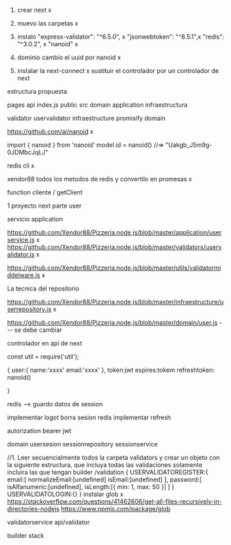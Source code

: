 1. crear next     x   
2. muevo las carpetas   x
3. instalo 
    "express-validator": "^6.5.0",  x 
    "jsonwebtoken": "^8.5.1",x
    "redis": "^3.0.2",   x
    "nanoid"    x

4. dominio cambio el uuid por nanoid   x

5. instalar la next-connect        x
    sustituir el controlador por un controlador de next


estructura  propuesta

pages
    api
    index.js
public
src
    domain
    application
    infraestructura


validator     uservalidator
infraestructure  promisify
domain


https://github.com/ai/nanoid   x

import { nanoid } from 'nanoid'
model.id = nanoid() //=> "Uakgb_J5m9g-0JDMbcJqLJ"




 redis cli       x


xendor88
todos los metodos de redis y convertilo en promesas   x


function  cliente / getClient


1 proyecto next
parte user

servicio application

https://github.com/Xendor88/Pizzeria.node.js/blob/master/application/userservice.js     x
https://github.com/Xendor88/Pizzeria.node.js/blob/master/validators/uservalidator.js x

 https://github.com/Xendor88/Pizzeria.node.js/blob/master/utils/validatormiddelware.js   x

La tecnica del repositorio

https://github.com/Xendor88/Pizzeria.node.js/blob/master/infraestructure/userrepository.js   x


https://github.com/Xendor88/Pizzeria.node.js/blob/master/domain/user.js    --- se debe cambiar 

controlador en api de next


const util = require('util');   




{
	user:{
		name:'xxxx'
		email:'xxxx'
	},
	token:jwt
	espires:tokem
	refreshtoken: nanoid()
	
}

redis --> guardo datos de session

implementar logot
	borra sesion redis
implementar refresh

autorization bearer jwt



domain  usersesion
        sessionrepository
        sessionservice


//1. Leer secuencialmente todos la carpeta validators y crear un objeto
   con la siguiente estructura, que incluya todas las validaciones
   solamente incluira las que tengan builder
   /validation
   {
      USERVALIDATOREGISTER:{
          email:[
             normalizeEmail:[undefined]
             isEmail:[undefined]
          ],
          password:[
            isAlfanumeric:[undefined],
            isLength:[{ min: 1, max: 50 }]
      ]
      }
      USERVALIDATOLOGIN:{}
   }
instalar glob  x
https://stackoverflow.com/questions/41462606/get-all-files-recursively-in-directories-nodejs
https://www.npmjs.com/package/glob

   validatorservice
   api/validator

   builder
    stack